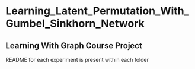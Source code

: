 # Learning_Latent_Permutation_With_Gumbel_Sinkhorn_Network
Learning With Graph Course Project
---
README for each experiment is present within each folder
